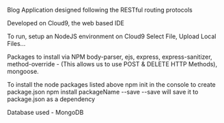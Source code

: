 Blog Application designed following the RESTful routing protocols

Developed on Cloud9, the web based IDE

To run, setup an NodeJS environment on Cloud9
  Select File, Upload Local Files...
  
Packages to install via NPM
  body-parser,
  ejs,
  express,
  express-sanitizer,
  method-override - (This allows us to use POST & DELETE HTTP Methods),
  mongoose.

To install the node packages listed above
  npm init in the console to create package.json
  npm install packageName --save
    --save will save it to package.json as a dependency
  
Database used - MongoDB
